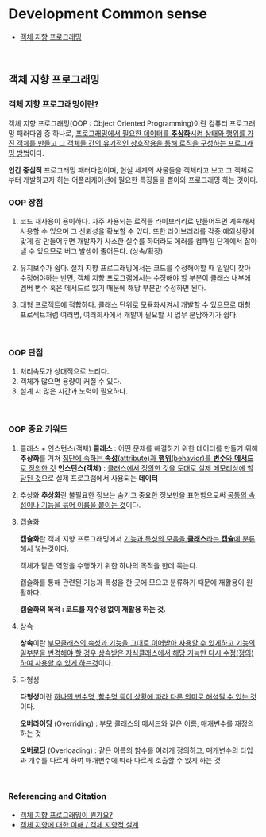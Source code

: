 
# Development Common sense

 - [객체 지향 프로그래밍](#객체지향프로그래밍)
</br>

## 객체 지향 프로그래밍

### 객체 지향 프로그래밍이란?

객체 지향 프로그래밍(OOP : Object Oriented Programming)이란 컴퓨터 프로그래밍 패러다임 중 하나로, <u>프로그래밍에서 필요한 데이터를 **추상화**시켜 상태와 행위를 가진 객체를 만들고 그 객체들 간의 유기적인 상호작용을 통해 로직을 구성하는 프로그래밍 방법</u>이다.

**인간 중심적** 프로그래밍 패러다임이며, 현실 세계의 사물들을 객체라고 보고 그 객체로부터 개발하고자 하는 어플리케이션에 필요한 특징들을 뽑아와 프로그래밍 하는 것이다.
</br>

### OOP 장점

1. 코드 재사용이 용이하다.
   자주 사용되는 로직을 라이브러리로 만들어두면 계속해서 사용할 수 있으며 그 신뢰성을 확보할 수 있다. 또한 라이브러리를 각종 예외상황에 맞게 잘 만들어두면 개발자가 사소한 실수를 하더라도 에러를 컴파일 단계에서 잡아낼 수 있으므로 버그 발생이 줄어든다. (상속/확장)

2. 유지보수가 쉽다.
   절차 지향 프로그래밍에서는 코드를 수정해야할 때 일일이 찾아 수정해야하는 반면, 객체 지향 프로그램에서는 수정해야 할 부분이 클래스 내부에 멤버 변수 혹은 메서드로 있기 때문에 해당 부분만 수정하면 된다.

3. 대형 프로젝트에 적합하다.
   클래스 단위로 모듈화시켜서 개발할 수 있으므로 대형 프로젝트처럼 여러명, 여러회사에서 개발이 필요할 시 업무 분담하기가 쉽다.
</br>

### OOP 단점

1. 처리속도가 상대적으로 느리다.
2. 객체가 많으면 용량이 커질 수 있다.
3. 설계 시 많은 시간과 노력이 필요하다.
</br>

### OOP 중요 키워드

1. 클래스 + 인스턴스(객체)
   **클래스** : 어떤 문제를 해결하기 위한 데이터를 만들기 위해 **추상화**를 거쳐 <u>집단에 속하는 **속성**(attribute)과 **행위**(behavior)를 **변수**와 **메서드**로 정의한 것</u>
   **인스턴스(객체)** : <u>클래스에서 정의한 것을 토대로 실제 메모리상에 할당된 것</u>으로 실제 프로그램에서 사용되는 **데이터**

2. 추상화
   **추상화**란 불필요한 정보는 숨기고 중요한 정보만을 표현함으로써 <u>공통의 속성이나 기능을 묶어 이름을 붙이는 것</u>이다.

3. 캡슐화

    **캡슐화**란 객체 지향 프로그래밍에서 <u>기능과 특성의 모음을 **클래스**라는 **캡슐**에 분류해서 넣는것</u>이다.
    
    객체가 맡은 역할을 수행하기 위한 하나의 목적을 한데 묶는다.

    캡슐화를 통해 관련된 기능과 특성을 한 곳에 모으고 분류하기 때문에 재활용이 원활하다.

    **캡술화의 목적 : 코드를 재수정 없이 재활용 하는 것.**

4. 상속

    **상속**이란 <u>부모클래스의 속성과 기능을 그대로 이어받아 사용할 수 있게하고 기능의 일부분을 변경해야 할 경우 상속받은 자식클래스에서 해당 기능만 다시 수정(정의)하여 사용할 수 있게 하는것</u>이다.

5. 다형성

    **다형성**이란 <u>하나의 변수명, 함수명 등이 상황에 따라 다른 의미로 해석될 수 있는 것</u>이다.

    **오버라이딩** (Overriding) : 부모 클래스의 메서드와 같은 이름, 매개변수를 재정의 하는 것

    **오버로딩** (Overloading) : 같은 이름의 함수를 여러개 정의하고, 매개변수의 타입과 개수를 다르게 하여 매개변수에 따라 다르게 호출할 수 있게 하는 것
</br>

### Referencing and Citation
- [객체 지향 프로그래밍이 뭔가요?](https://jeong-pro.tistory.com/95)
- [객체 지향에 대한 이해 / 객체 지향적 설계](https://asfirstalways.tistory.com/177)